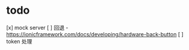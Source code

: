 # todo

[x] mock server
[ ] 回退
    - https://ionicframework.com/docs/developing/hardware-back-button
[ ] token 处理